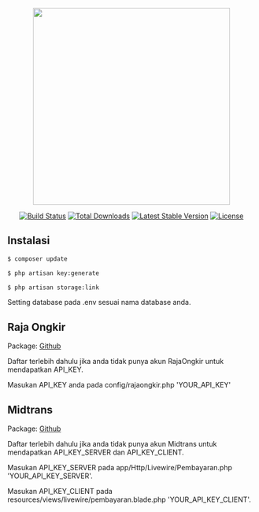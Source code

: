 <p align="center"><a href="https://laravel.com" target="_blank"><img src="https://raw.githubusercontent.com/laravel/art/master/logo-lockup/5%20SVG/2%20CMYK/1%20Full%20Color/laravel-logolockup-cmyk-red.svg" width="400"></a></p>

<p align="center">
<a href="https://travis-ci.org/laravel/framework"><img src="https://travis-ci.org/laravel/framework.svg" alt="Build Status"></a>
<a href="https://packagist.org/packages/laravel/framework"><img src="https://img.shields.io/packagist/dt/laravel/framework" alt="Total Downloads"></a>
<a href="https://packagist.org/packages/laravel/framework"><img src="https://img.shields.io/packagist/v/laravel/framework" alt="Latest Stable Version"></a>
<a href="https://packagist.org/packages/laravel/framework"><img src="https://img.shields.io/packagist/l/laravel/framework" alt="License"></a>
</p>

## Instalasi

```sh
$ composer update
```
```sh
$ php artisan key:generate
```
```sh
$ php artisan storage:link
```
Setting database pada .env sesuai nama database anda.

## Raja Ongkir

Package: [Github](https://github.com/kavist/rajaongkir)

Daftar terlebih dahulu jika anda tidak punya akun RajaOngkir untuk mendapatkan API_KEY.

Masukan API_KEY anda pada config/rajaongkir.php 'YOUR_API_KEY'


## Midtrans

Package: [Github](https://github.com/Midtrans/midtrans-php)

Daftar terlebih dahulu jika anda tidak punya akun Midtrans untuk mendapatkan API_KEY_SERVER dan API_KEY_CLIENT.

Masukan API_KEY_SERVER pada app/Http/Livewire/Pembayaran.php 'YOUR_API_KEY_SERVER'.

Masukan API_KEY_CLIENT pada resources/views/livewire/pembayaran.blade.php 'YOUR_API_KEY_CLIENT'.


